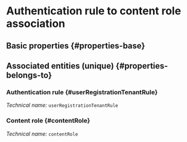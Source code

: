 # Authentication rule to content role association
<!--- THIS FILE IS GENERATED PLEASE DO NOT EDIT IT DIRECTLY --->



## Basic properties {#properties-base}



## Associated entities (unique) {#properties-belongs-to}

### Authentication rule {#userRegistrationTenantRule}



*Technical name:* ```userRegistrationTenantRule```

### Content role {#contentRole}



*Technical name:* ```contentRole```





